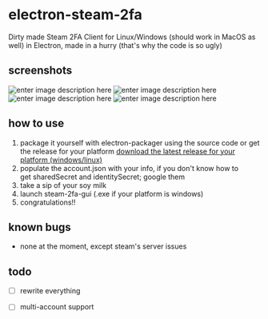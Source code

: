 
# electron-steam-2fa
Dirty made Steam 2FA Client for Linux/Windows (should work in MacOS as well) in Electron, made in a hurry (that's why the code is so ugly)

## screenshots
![enter image description here](https://i.imgur.com/7BdQDvm.png)
![enter image description here](https://i.imgur.com/1iww0LE.png)
![enter image description here](https://i.imgur.com/56Cz4bC.png)
![enter image description here](https://i.imgur.com/lhikvMw.png)

## how to use

 1. package it yourself with electron-packager using the source code or
    get the release for your platform
 [download the latest release for your platform (windows/linux)](https://github.com/srg-n/electron-steam-2fa/releases) 
 2. populate the account.json with your info, if you don't know how to  
    get sharedSecret and identitySecret; google them
 3. take a sip of your soy milk
 4. launch steam-2fa-gui (.exe if your platform is windows)
 5. congratulations!!

## known bugs

 - none at the moment, except steam's server issues

## todo
 - [ ] rewrite everything
 - [ ] multi-account support

